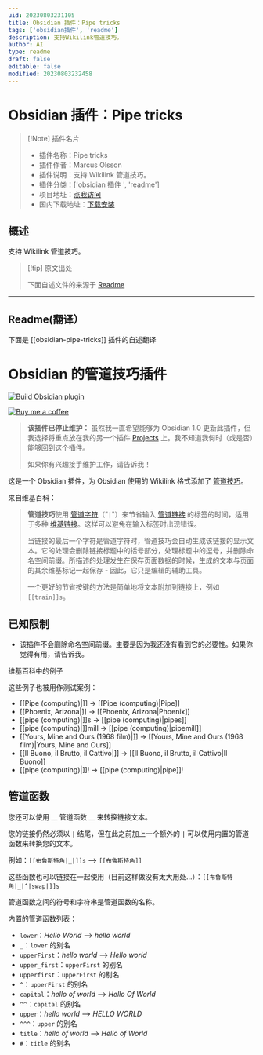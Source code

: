 ```yaml
---
uid: 20230803231105
title: Obsidian 插件：Pipe tricks
tags: ['obsidian插件', 'readme']
description: 支持Wikilink管道技巧。
author: AI
type: readme
draft: false
editable: false
modified: 20230803232458
---
```


# Obsidian 插件：Pipe tricks

> [!Note] 插件名片
> - 插件名称：Pipe tricks
> - 插件作者：Marcus Olsson
> - 插件说明：支持 Wikilink 管道技巧。
> - 插件分类：['obsidian 插件 ', 'readme']
> - 项目地址：[点我访问](https://github.com/marcusolsson/obsidian-pipe-tricks)
> - 国内下载地址：[下载安装](https://pkmer.cn/products/plugin/pluginMarket/?obsidian-pipe-tricks)

## 概述

支持 Wikilink 管道技巧。

> [!tip] 原文出处
>
>下面自述文件的来源于 [Readme](https://ghproxy.net/https://raw.githubusercontent.com/marcusolsson/obsidian-pipe-tricks/main/README.md)
>

---

## Readme(翻译）

下面是 [[obsidian-pipe-tricks]] 插件的自述翻译

# Obsidian 的管道技巧插件

[![Build Obsidian plugin](https://github.com/marcusolsson/obsidian-pipe-tricks/actions/workflows/release.yml/badge.svg)](https://github.com/marcusolsson/obsidian-pipe-tricks/actions/workflows/release.yml)

[![Buy me a coffee](https://img.shields.io/badge/-buy_me_a%C2%A0coffee-gray?logo=buy-me-a-coffee)](https://www.buymeacoffee.com/marcusolsson)

> **该插件已停止维护：** 虽然我一直希望能够为 Obsidian 1.0 更新此插件，但我选择将重点放在我的另一个插件 [Projects](https://github.com/marcusolsson/obsidian-projects) 上。我不知道我何时（或是否）能够回到这个插件。
>
> 如果你有兴趣接手维护工作，请告诉我！

这是一个 Obsidian 插件，为 Obsidian 使用的 Wikilink 格式添加了 [管道技巧](https://en.wikipedia.org/wiki/Help:Pipe_trick)。

来自维基百科：

> **管道技巧**使用 [管道字符](https://en.wikipedia.org/wiki/Pipe_character "Pipe character")（"`|`"）来节省输入 [管道链接](https://en.wikipedia.org/wiki/Help:Piped_link "Help:Piped link") 的标签的时间，适用于多种 [维基链接](https://en.wikipedia.org/wiki/Wikilink "Wikilink")。这样可以避免在输入标签时出现错误。
>
> 当链接的最后一个字符是管道字符时，管道技巧会自动生成该链接的显示文本。它的处理会删除链接标题中的括号部分，处理标题中的逗号，并删除命名空间前缀。所描述的处理发生在保存页面数据的时候，生成的文本与页面的其余维基标记一起保存 - 因此，它只是编辑的辅助工具。
>
> 一个更好的节省按键的方法是简单地将文本附加到链接上，例如 `[[train]]s`。

## 已知限制

- 该插件不会删除命名空间前缀。主要是因为我还没有看到它的必要性。如果你觉得有用，请告诉我。

维基百科中的例子

这些例子也被用作测试案例：

- [[Pipe (computing)|]] -> [[Pipe (computing)|Pipe]]
- [[Phoenix, Arizona|]] -> [[Phoenix, Arizona|Phoenix]]
- [[pipe (computing)|]]s -> [[pipe (computing)|pipes]]
- [[pipe (computing)|]]mill -> [[pipe (computing)|pipemill]]
- [[Yours, Mine and Ours (1968 film)|]] -> [[Yours, Mine and Ours (1968 film)|Yours, Mine and Ours]]
- [[Il Buono, il Brutto, il Cattivo|]] -> [[Il Buono, il Brutto, il Cattivo|Il Buono]]
- [[pipe (computing)|]]! -> [[pipe (computing)|pipe]]!

## 管道函数

您还可以使用 __ 管道函数 __ 来转换链接文本。

您的链接仍然必须以 `|` 结尾，但在此之前加上一个额外的 `|` 可以使用内置的管道函数来转换您的文本。

例如：`[[布鲁斯特角|_|]]s` ⟶ `[[布鲁斯特角]]`

这些函数也可以链接在一起使用（目前这样做没有太大用处...）：`[[布鲁斯特角|_|^|swap|]]s`

管道函数之间的符号和字符串是管道函数的名称。

内置的管道函数列表：

- `lower`：_Hello World_ ⟶ _hello world_
- `_`：`lower` 的别名
- `upperFirst`：_hello world_ ⟶ _Hello world_
- `upper_first`：`upperFirst` 的别名
- `upperfirst`：`upperFirst` 的别名
- `^`：`upperFirst` 的别名
- `capital`：_hello of world_ ⟶ _Hello Of World_
- `^^`：`capital` 的别名
- `upper`：_hello world_ ⟶ _HELLO WORLD_
- `^^^`：`upper` 的别名
- `title`：_hello of world_ ⟶ _Hello of World_
- `#`：`title` 的别名



